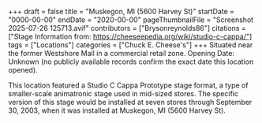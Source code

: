 +++
draft = false
title = "Muskegon, MI (5600 Harvey St)"
startDate = "0000-00-00"
endDate = "2020-00-00"
pageThumbnailFile = "Screenshot 2025-07-26 125713.avif"
contributors = ["Brysonreynolds86"]
citations = ["Stage Information from: https://cheeseepedia.org/wiki/studio-c-cappa/"]
tags = ["Locations"]
categories = ["Chuck E. Cheese's"]
+++
Situated near the former Westshore Mall in a commercial retail zone.
Opening Date: Unknown (no publicly available records confirm the exact date this location opened).

This location featured a Studio C Cappa Prototype stage format, a type of smaller-scale animatronic stage used in mid-sized stores. The specific version of this stage would be installed at seven stores through September 30, 2003, when it was installed at Muskegon, MI (5600 Harvey St).
